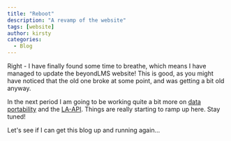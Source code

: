 ```yaml
---
title: "Reboot"
description: "A revamp of the website"
tags: [website]
author: kirsty
categories:
  - Blog
---
```


Right - I have finally found some time to breathe, which means I have managed to update the beyondLMS website! This is good, as you might have noticed that the old one broke at some point, and was getting a bit old anyway.

In the next period I am going to be working quite a bit more on [data portability]({{site.baseurl}}/dataPortability/) and the [LA-API]({{site.baseurl}}/tools/LA-API/). Things are really starting to ramp up here. Stay tuned!

Let's see if I can get this blog up and running again...
